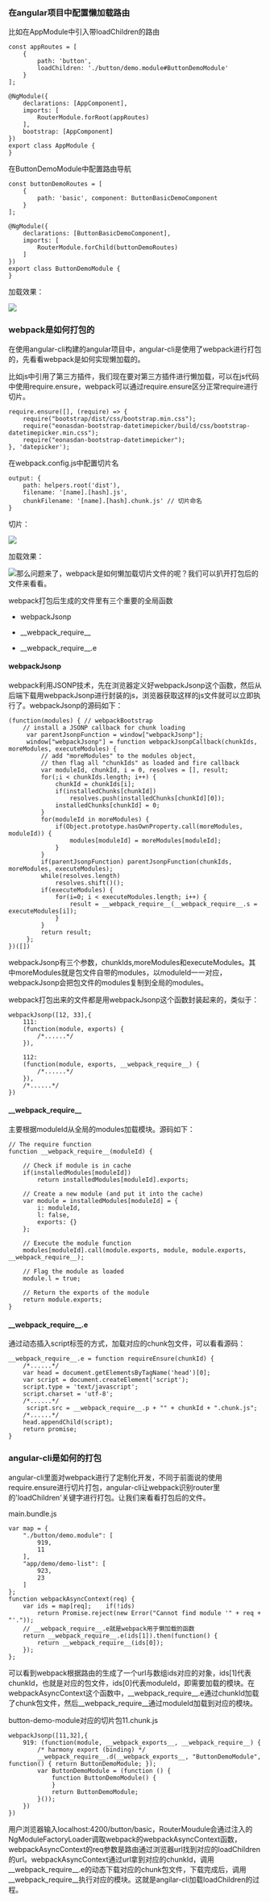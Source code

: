 ### 在angular项目中配置懒加载路由

比如在AppModule中引入带loadChildren的路由

```
const appRoutes = [
    {
        path: 'button',
        loadChildren: './button/demo.module#ButtonDemoModule'
    }
];

@NgModule({
    declarations: [AppComponent],
    imports: [
        RouterModule.forRoot(appRoutes)
    ],
    bootstrap: [AppComponent]
})
export class AppModule {
}
```

在ButtonDemoModule中配置路由导航

```
const buttonDemoRoutes = [
    {
        path: 'basic', component: ButtonBasicDemoComponent
    }
];

@NgModule({
    declarations: [ButtonBasicDemoComponent],
    imports: [
        RouterModule.forChild(buttonDemoRoutes)
    ]
})
export class ButtonDemoModule {
}
```

加载效果：

![](/assets/angular_lazy_load.gif)

### webpack是如何打包的

在使用angular-cli构建的angular项目中，angular-cli是使用了webpack进行打包的，先看看webpack是如何实现懒加载的。

比如js中引用了第三方插件，我们现在要对第三方插件进行懒加载，可以在js代码中使用require.ensure，webpack可以通过require.ensure区分正常require进行切片。

```
require.ensure([], (require) => {
    require("bootstrap/dist/css/bootstrap.min.css");
    require("eonasdan-bootstrap-datetimepicker/build/css/bootstrap-datetimepicker.min.css");
    require("eonasdan-bootstrap-datetimepicker");
}, 'datepicker');
```

在webpack.config.js中配置切片名

```
output: {
    path: helpers.root('dist'),
    filename: '[name].[hash].js',
    chunkFilename: '[name].[hash].chunk.js' // 切片命名
}
```

切片：

![](/assets/webpack_chunk.png)

加载效果：

![](/assets/webpack_lazy_load.gif)那么问题来了，webpack是如何懒加载切片文件的呢？我们可以扒开打包后的文件来看看。

webpack打包后生成的文件里有三个重要的全局函数

* webpackJsonp

* \_\_webpack\_require\_\_

* \_\_webpack\_require\_\_.e

#### webpackJsonp

webpack利用JSONP技术，先在浏览器定义好webpackJsonp这个函数，然后从后端下载用webpackJsonp进行封装的js，浏览器获取这样的js文件就可以立即执行了。webpackJsonp的源码如下：

```
(function(modules) { // webpackBootstrap     
    // install a JSONP callback for chunk loading
     var parentJsonpFunction = window["webpackJsonp"];
     window["webpackJsonp"] = function webpackJsonpCallback(chunkIds, moreModules, executeModules) {
         // add "moreModules" to the modules object,
         // then flag all "chunkIds" as loaded and fire callback
         var moduleId, chunkId, i = 0, resolves = [], result;
         for(;i < chunkIds.length; i++) {
             chunkId = chunkIds[i];
             if(installedChunks[chunkId])
                 resolves.push(installedChunks[chunkId][0]);
             installedChunks[chunkId] = 0;
         }
         for(moduleId in moreModules) {
             if(Object.prototype.hasOwnProperty.call(moreModules, moduleId)) {
                 modules[moduleId] = moreModules[moduleId];
             }
         }
         if(parentJsonpFunction) parentJsonpFunction(chunkIds, moreModules, executeModules);
         while(resolves.length)
             resolves.shift()();
         if(executeModules) {
             for(i=0; i < executeModules.length; i++) {
                 result = __webpack_require__(__webpack_require__.s = executeModules[i]);
             }
         }
         return result;
     };
})([])
```

webpackJsonp有三个参数，chunkIds,moreModules和executeModules。其中moreModules就是包文件自带的modules，以moduleId一一对应，webpackJsonp会把包文件的modules复制到全局的modules。

webpack打包出来的文件都是用webpackJsonp这个函数封装起来的，类似于：

```
webpackJsonp([12, 33],{
    111:
    (function(module, exports) {
        /*......*/
    }),

    112:
    (function(module, exports, __webpack_require__) {
        /*......*/
    }),
    /*......*/
})
```

#### \_\_webpack\_require\_\_

主要根据moduleId从全局的modules加载模块。源码如下：

```
// The require function
function __webpack_require__(moduleId) {

    // Check if module is in cache
    if(installedModules[moduleId])
        return installedModules[moduleId].exports;

    // Create a new module (and put it into the cache)
    var module = installedModules[moduleId] = {
        i: moduleId,
        l: false,
        exports: {}
    };

    // Execute the module function
    modules[moduleId].call(module.exports, module, module.exports, __webpack_require__);

    // Flag the module as loaded
    module.l = true;

    // Return the exports of the module
    return module.exports;
}
```

#### \_\_webpack\_require\_\_.e

通过动态插入script标签的方式，加载对应的chunk包文件，可以看看源码：

```
__webpack_require__.e = function requireEnsure(chunkId) {
    /*......*/
    var head = document.getElementsByTagName('head')[0];
    var script = document.createElement('script');
    script.type = 'text/javascript';
    script.charset = 'utf-8';
    /*......*/
     script.src = __webpack_require__.p + "" + chunkId + ".chunk.js";
    /*......*/
    head.appendChild(script);
    return promise;
}
```

### angular-cli是如何的打包

angular-cli里面对webpack进行了定制化开发，不同于前面说的使用require.ensure进行切片打包，angular-cli让webpack识别router里的'loadChildren'关键字进行打包。让我们来看看打包后的文件。

main.bundle.js

```
var map = {
    "./button/demo.module": [
        919,
        11
    ],
    "app/demo/demo-list": [
        923,
        23
    ]
};
function webpackAsyncContext(req) {
    var ids = map[req];    if(!ids)
        return Promise.reject(new Error("Cannot find module '" + req + "'."));
    // __webpack_require__.e就是webpack用于懒加载的函数
    return __webpack_require__.e(ids[1]).then(function() {
        return __webpack_require__(ids[0]);
    });
};
```

可以看到webpack根据路由的生成了一个url与数组ids对应的对象，ids\[1\]代表chunkId，也就是对应的包文件，ids\[0\]代表moduleId，即需要加载的模块。在webpackAsyncContext这个函数中，\_\_webpack\_require\_\_.e通过chunkId加载了chunk包文件，然后\_\_webpack\_require\_\_通过moduleId加载到对应的模块。

button-demo-module对应的切片包11.chunk.js

```
webpackJsonp([11,32],{
    919: (function(module, __webpack_exports__, __webpack_require__) {
        /* harmony export (binding) */
        __webpack_require__.d(__webpack_exports__, "ButtonDemoModule", function() { return ButtonDemoModule; });
        var ButtonDemoModule = (function () {
            function ButtonDemoModule() {
            }
            return ButtonDemoModule;
        }());
    })
})
```

用户浏览器输入localhost:4200/button/basic，RouterMoudule会通过注入的NgModuleFactoryLoader调取webpack的webpackAsyncContext函数，webpackAsyncContext的req参数是路由通过浏览器url找到对应的loadChildren的url。webpackAsyncContext通过url拿到对应的chunkId，调用\_\_webpack\_require\_\_.e的动态下载对应的chunk包文件，下载完成后，调用\_\_webpack\_require\_\_执行对应的模块。这就是angilar-cli加载loadChildren的过程。

